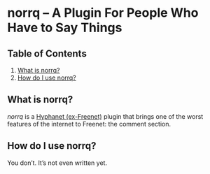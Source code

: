 # norrq – A Plugin For People Who Have to Say Things

## Table of Contents

1. [What is norrq?](#what-is-norrq)
2. [How do I use norrq?](#how-do-i-use-norrq)

## <a name="what-is-norrq"/> What is norrq?

_norrq_ is a [Hyphanet (ex-Freenet)](https://github.com/hyphanet/fred) plugin that brings one of the worst features of the internet to Freenet: the comment section.

## <a name="how-do-i-use-norrq"/> How do I use norrq?

You don’t. It’s not even written yet.
